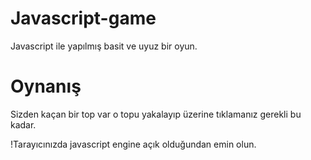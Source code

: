 # Javascript-game
Javascript ile yapılmış basit ve uyuz bir oyun.

# Oynanış #
Sizden kaçan bir top var o topu yakalayıp üzerine tıklamanız gerekli bu kadar.

!Tarayıcınızda javascript engine açık olduğundan emin olun.
